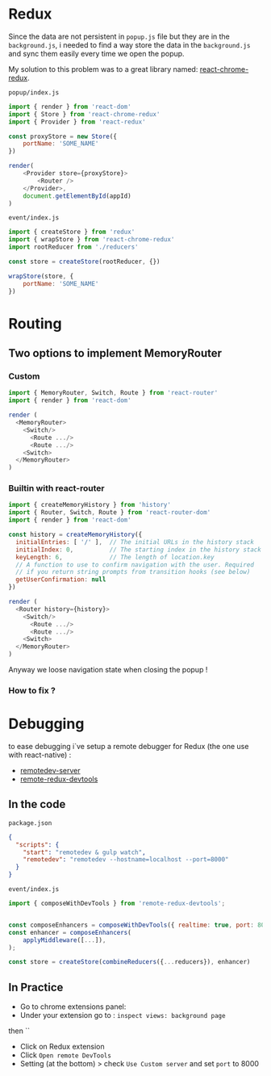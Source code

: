 # Redux

Since the data are not persistent in `popup.js` file but they are in the `background.js`, i needed to find a way store the data in the `background.js` and sync them easily every time we open the popup.

My solution to this problem was to a great library named: [react-chrome-redux](https://github.com/tshaddix/react-chrome-redux).


``
popup/index.js
``
```js
import { render } from 'react-dom'
import { Store } from 'react-chrome-redux'
import { Provider } from 'react-redux'

const proxyStore = new Store({
    portName: 'SOME_NAME'
})

render(
    <Provider store={proxyStore}>
        <Router />
    </Provider>,
    document.getElementById(appId)
)

```

``
event/index.js
``
```js
import { createStore } from 'redux'
import { wrapStore } from 'react-chrome-redux'
import rootReducer from './reducers'

const store = createStore(rootReducer, {})

wrapStore(store, {
    portName: 'SOME_NAME'
})
```

# Routing

## Two options to implement MemoryRouter

### Custom
```js
import { MemoryRouter, Switch, Route } from 'react-router'  
import { render } from 'react-dom'

render (
  <MemoryRouter>
    <Switch/>
      <Route .../>
      <Route .../>
    <Switch>
  </MemoryRouter>
)

```

### Builtin with react-router

```js
import { createMemoryHistory } from 'history'
import { Router, Switch, Route } from 'react-router-dom'  
import { render } from 'react-dom'

const history = createMemoryHistory({
  initialEntries: [ '/' ],  // The initial URLs in the history stack
  initialIndex: 0,          // The starting index in the history stack
  keyLength: 6,             // The length of location.key
  // A function to use to confirm navigation with the user. Required
  // if you return string prompts from transition hooks (see below)
  getUserConfirmation: null
})

render (
  <Router history={history}>
    <Switch/>
      <Route .../>
      <Route .../>
    <Switch>
  </MemoryRouter>
)

```

Anyway we loose navigation state when closing the popup !

### How to fix ?


# Debugging

to ease debugging i`ve setup a remote debugger for Redux (the one use with react-native) :
* [remotedev-server](https://github.com/zalmoxisus/remotedev-server)
* [remote-redux-devtools](https://github.com/zalmoxisus/remote-redux-devtools#communicate-via-local-server)

## In the code
``package.json``
```json
{
  "scripts": {
    "start": "remotedev & gulp watch",
    "remotedev": "remotedev --hostname=localhost --port=8000"
  }
}
```


``event/index.js``
``` js
import { composeWithDevTools } from 'remote-redux-devtools';


const composeEnhancers = composeWithDevTools({ realtime: true, port: 8000 });
const enhancer = composeEnhancers(
    applyMiddleware([...]),
);

const store = createStore(combineReducers({...reducers}), enhancer)

```

## In Practice

- Go to chrome extensions panel:
- Under your extension go to : `inspect views: background page`

then
``
- Click on Redux extension
- Click `Open remote DevTools`
- Setting (at the bottom) > check `Use Custom server` and set `port` to 8000
